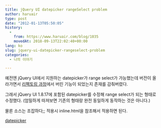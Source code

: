 ```yaml
---
title: jQuery UI datepicker rangeSelect problem
author: haruair
type: post
date: "2012-01-13T05:50:05"
history:
  - 
    from: https://www.haruair.com/blog/1035
    movedAt: 2018-09-13T22:02:40+00:00
lang: ko
slug: jquery-ui-datepicker-rangeselect-problem
categories:
  - 나의 이야기

---
```

예전엔 jQuery UI에서 지원하는 datepicker가 range select가 가능했는데 버전이 올라가면서 <a href="http://wiki.jqueryui.com/w/page/12137778/Datepicker" target="_blank">리펙토링 과정</a>에서 버린 기능이 되었는지 존재를 감춰버렸다.

그래서 jQuery UI 1.8.17에 포함된 datepicker를 수정해 range select가 되는 형태로 수정했다. (엄밀하게 따져보면 기존의 형태랑 완전 동일하게 동작하는 것은 아니다.)

물론 소스는 조잡하다;; 적용시 inline.html을 참조해서 적용하면 된다.

[datepicker][1]

 [1]: https://edykim.com/wp-content/uploads/2012/01/datepicker.zip